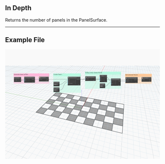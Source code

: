 ## In Depth
Returns the number of panels in the PanelSurface.
___
## Example File

![X](./Autodesk.DesignScript.Geometry.PanelSurface.NumPanels_img.jpg)
